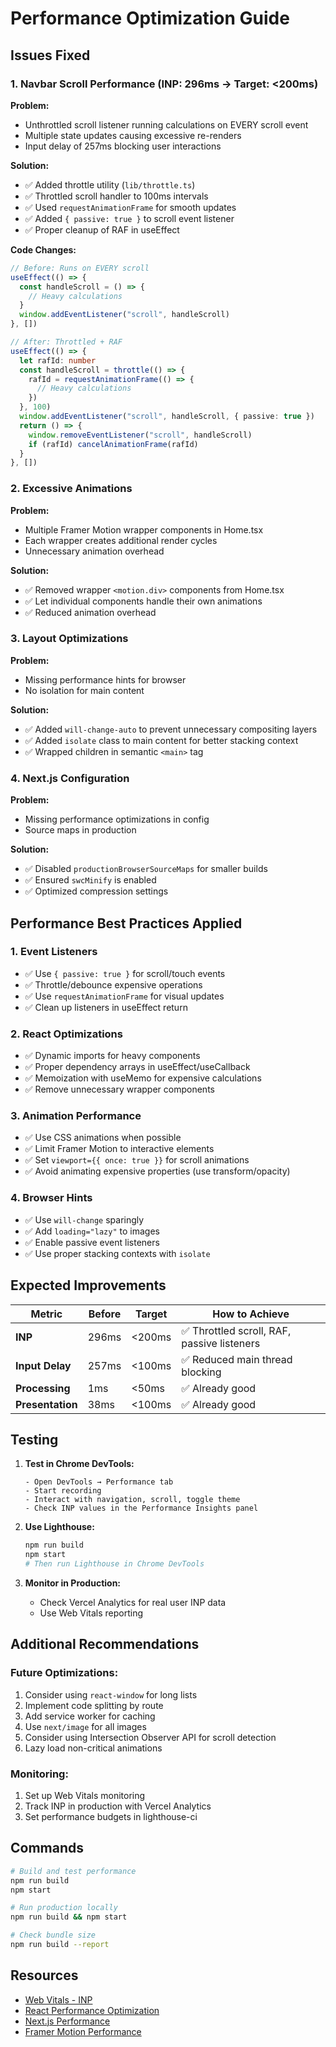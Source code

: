 # Performance Optimization Guide

## Issues Fixed

### 1. Navbar Scroll Performance (INP: 296ms → Target: <200ms)

**Problem:**
- Unthrottled scroll listener running calculations on EVERY scroll event
- Multiple state updates causing excessive re-renders
- Input delay of 257ms blocking user interactions

**Solution:**
- ✅ Added throttle utility (`lib/throttle.ts`)
- ✅ Throttled scroll handler to 100ms intervals
- ✅ Used `requestAnimationFrame` for smooth updates
- ✅ Added `{ passive: true }` to scroll event listener
- ✅ Proper cleanup of RAF in useEffect

**Code Changes:**
```typescript
// Before: Runs on EVERY scroll
useEffect(() => {
  const handleScroll = () => {
    // Heavy calculations
  }
  window.addEventListener("scroll", handleScroll)
}, [])

// After: Throttled + RAF
useEffect(() => {
  let rafId: number
  const handleScroll = throttle(() => {
    rafId = requestAnimationFrame(() => {
      // Heavy calculations
    })
  }, 100)
  window.addEventListener("scroll", handleScroll, { passive: true })
  return () => {
    window.removeEventListener("scroll", handleScroll)
    if (rafId) cancelAnimationFrame(rafId)
  }
}, [])
```

### 2. Excessive Animations

**Problem:**
- Multiple Framer Motion wrapper components in Home.tsx
- Each wrapper creates additional render cycles
- Unnecessary animation overhead

**Solution:**
- ✅ Removed wrapper `<motion.div>` components from Home.tsx
- ✅ Let individual components handle their own animations
- ✅ Reduced animation overhead

### 3. Layout Optimizations

**Problem:**
- Missing performance hints for browser
- No isolation for main content

**Solution:**
- ✅ Added `will-change-auto` to prevent unnecessary compositing layers
- ✅ Added `isolate` class to main content for better stacking context
- ✅ Wrapped children in semantic `<main>` tag

### 4. Next.js Configuration

**Problem:**
- Missing performance optimizations in config
- Source maps in production

**Solution:**
- ✅ Disabled `productionBrowserSourceMaps` for smaller builds
- ✅ Ensured `swcMinify` is enabled
- ✅ Optimized compression settings

## Performance Best Practices Applied

### 1. Event Listeners
- ✅ Use `{ passive: true }` for scroll/touch events
- ✅ Throttle/debounce expensive operations
- ✅ Use `requestAnimationFrame` for visual updates
- ✅ Clean up listeners in useEffect return

### 2. React Optimizations
- ✅ Dynamic imports for heavy components
- ✅ Proper dependency arrays in useEffect/useCallback
- ✅ Memoization with useMemo for expensive calculations
- ✅ Remove unnecessary wrapper components

### 3. Animation Performance
- ✅ Use CSS animations when possible
- ✅ Limit Framer Motion to interactive elements
- ✅ Set `viewport={{ once: true }}` for scroll animations
- ✅ Avoid animating expensive properties (use transform/opacity)

### 4. Browser Hints
- ✅ Use `will-change` sparingly
- ✅ Add `loading="lazy"` to images
- ✅ Enable passive event listeners
- ✅ Use proper stacking contexts with `isolate`

## Expected Improvements

| Metric | Before | Target | How to Achieve |
|--------|--------|--------|----------------|
| **INP** | 296ms | <200ms | ✅ Throttled scroll, RAF, passive listeners |
| **Input Delay** | 257ms | <100ms | ✅ Reduced main thread blocking |
| **Processing** | 1ms | <50ms | ✅ Already good |
| **Presentation** | 38ms | <100ms | ✅ Already good |

## Testing

1. **Test in Chrome DevTools:**
   ```
   - Open DevTools → Performance tab
   - Start recording
   - Interact with navigation, scroll, toggle theme
   - Check INP values in the Performance Insights panel
   ```

2. **Use Lighthouse:**
   ```bash
   npm run build
   npm start
   # Then run Lighthouse in Chrome DevTools
   ```

3. **Monitor in Production:**
   - Check Vercel Analytics for real user INP data
   - Use Web Vitals reporting

## Additional Recommendations

### Future Optimizations:
1. Consider using `react-window` for long lists
2. Implement code splitting by route
3. Add service worker for caching
4. Use `next/image` for all images
5. Consider using Intersection Observer API for scroll detection
6. Lazy load non-critical animations

### Monitoring:
1. Set up Web Vitals monitoring
2. Track INP in production with Vercel Analytics
3. Set performance budgets in lighthouse-ci

## Commands

```bash
# Build and test performance
npm run build
npm start

# Run production locally
npm run build && npm start

# Check bundle size
npm run build --report
```

## Resources

- [Web Vitals - INP](https://web.dev/inp/)
- [React Performance Optimization](https://react.dev/learn/render-and-commit)
- [Next.js Performance](https://nextjs.org/docs/advanced-features/measuring-performance)
- [Framer Motion Performance](https://www.framer.com/motion/animation/##performance)

